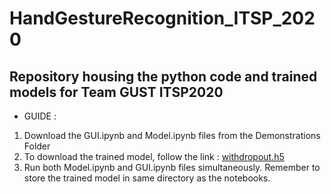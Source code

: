 # HandGestureRecognition_ITSP_2020
## Repository housing the python code and trained models for Team GUST ITSP2020
* GUIDE :
1. Download the GUI.ipynb and Model.ipynb files from the Demonstrations Folder
2. To download the trained model, follow the link : [withdropout.h5](https://drive.google.com/file/d/1YSxsOWbA2iqg0FHEZH_bzBald4OqFgEG/view?usp=sharing)
3. Run both Model.ipynb and GUI.ipynb files simultaneously. Remember to store the trained model in same directory as the notebooks.
